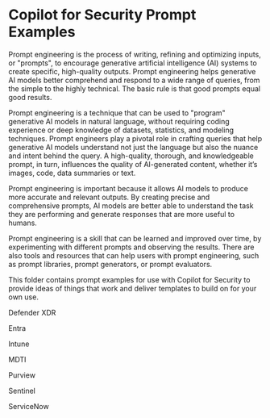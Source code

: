 # Copilot for Security Prompt Examples

Prompt engineering is the process of writing, refining and optimizing inputs, or "prompts", to encourage generative artificial intelligence (AI) systems to create specific, high-quality outputs. Prompt engineering helps generative AI models better comprehend and respond to a wide range of queries, from the simple to the highly technical. The basic rule is that good prompts equal good results.

Prompt engineering is a technique that can be used to "program" generative AI models in natural language, without requiring coding experience or deep knowledge of datasets, statistics, and modeling techniques. Prompt engineers play a pivotal role in crafting queries that help generative AI models understand not just the language but also the nuance and intent behind the query. A high-quality, thorough, and knowledgeable prompt, in turn, influences the quality of AI-generated content, whether it’s images, code, data summaries or text.

Prompt engineering is important because it allows AI models to produce more accurate and relevant outputs. By creating precise and comprehensive prompts, AI models are better able to understand the task they are performing and generate responses that are more useful to humans.

Prompt engineering is a skill that can be learned and improved over time, by experimenting with different prompts and observing the results. There are also tools and resources that can help users with prompt engineering, such as prompt libraries, prompt generators, or prompt evaluators.

This folder contains prompt examples for use with Copilot for Security to provide ideas of things that work and deliver templates to build on for your own use.


Defender XDR

Entra

Intune

MDTI

Purview

Sentinel

ServiceNow


